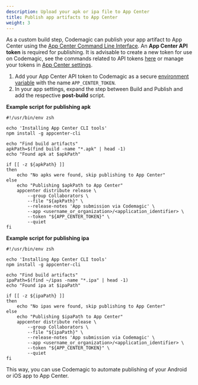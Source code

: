 ```yaml
---
description: Upload your apk or ipa file to App Center
title: Publish app artifacts to App Center
weight: 3
---
```


As a custom build step, Codemagic can publish your app artifact to App Center using the [App Center Command Line Interface](https://github.com/microsoft/appcenter-cli). An **App Center API token** is required for publishing. It is advisable to create a new token for use on Codemagic, see the commands related to API tokens [here](https://github.com/microsoft/appcenter-cli#commands) or manage your tokens in [App Center settings](https://appcenter.ms/settings/apitokens).

1. Add your App Center API token to Codemagic as a secure [environment variable](../building/environment-variables) with the name `APP_CENTER_TOKEN`.
2. In your app settings, expand the step between Build and Publish and add the respective **post-build** script.

**Example script for publishing apk**
```
#!/usr/bin/env zsh

echo 'Installing App Center CLI tools'
npm install -g appcenter-cli

echo "Find build artifacts"
apkPath=$(find build -name "*.apk" | head -1)
echo "Found apk at $apkPath"

if [[ -z ${apkPath} ]]
then
    echo "No apks were found, skip publishing to App Center"
else
    echo "Publishing $apkPath to App Center"
    appcenter distribute release \
        --group Collaborators \
        --file "${apkPath}" \
        --release-notes 'App submission via Codemagic' \
        --app <username_or_organization>/<application_identifier> \
        --token "${APP_CENTER_TOKEN}" \
        --quiet
fi
```

**Example script for publishing ipa**
```
#!/usr/bin/env zsh

echo 'Installing App Center CLI tools'
npm install -g appcenter-cli

echo "Find build artifacts"
ipaPath=$(find ~/ipas -name "*.ipa" | head -1)
echo "Found ipa at $ipaPath"

if [[ -z ${ipaPath} ]]
then
    echo "No ipas were found, skip publishing to App Center"
else
    echo "Publishing $ipaPath to App Center"
    appcenter distribute release \
        --group Collaborators \
        --file "${ipaPath}" \
        --release-notes 'App submission via Codemagic' \
        --app <username_or_organization>/<application_identifier> \
        --token "${APP_CENTER_TOKEN}" \
        --quiet
fi
```

This way, you can use Codemagic to automate publishing of your Android or iOS app to App Center.
